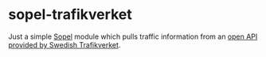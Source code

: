 # sopel-trafikverket

Just a simple [Sopel](https://github.com/sopel-irc/sopel) module which pulls traffic information from an [open API provided by Swedish Trafikverket](https://api.trafikinfo.trafikverket.se/).